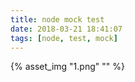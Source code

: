 ```yaml
---
title: node mock test
date: 2018-03-21 18:41:07
tags: [node, test, mock]
---
```


{% asset_img "1.png" "" %}
